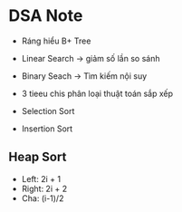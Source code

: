 # DSA Note
- Ráng hiểu B+ Tree
- Linear Search -> giảm số lần so sánh
- Binary Seach -> Tìm kiếm nội suy 
- 3 tieeu chis phân loại thuật toán sắp xếp

- Selection Sort
- Insertion Sort

## Heap Sort
- Left: 2i + 1
- Right: 2i + 2
- Cha: (i-1)/2
